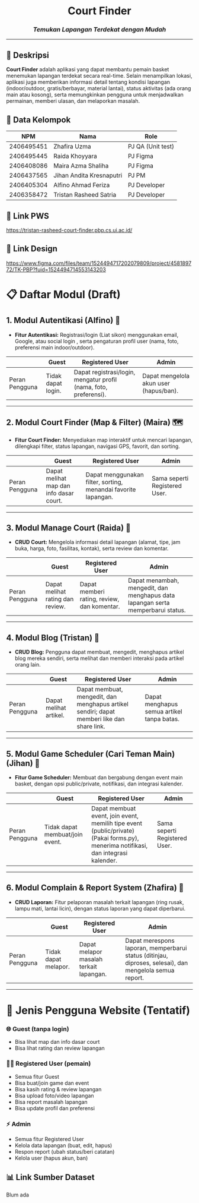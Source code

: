 <div align="center">

# Court Finder

### _Temukan Lapangan Terdekat dengan Mudah_

</div>

---

## 📝 Deskripsi

**Court Finder** adalah aplikasi yang dapat membantu pemain basket menemukan lapangan terdekat secara real-time. Selain menampilkan lokasi, aplikasi juga memberikan informasi detail tentang kondisi lapangan (indoor/outdoor, gratis/berbayar, material lantai), status aktivitas (ada orang main atau kosong), serta memungkinkan pengguna untuk menjadwalkan permainan, memberi ulasan, dan melaporkan masalah.

## 👥 Data Kelompok

| NPM        | Nama                     | Role              |
| ---------- | ------------------------ | ----------------- |
| 2406495451 | Zhafira Uzma             | PJ QA (Unit test) |
| 2406495445 | Raida Khoyyara           | PJ Figma          |
| 2406408086 | Maira Azma Shaliha       | PJ Figma          |
| 2406437565 | Jihan Andita Kresnaputri | PJ PM             |
| 2406405304 | Alfino Ahmad Feriza      | PJ Developer      |
| 2406358472 | Tristan Rasheed Satria   | PJ Developer      |

## 🔗 Link PWS

https://tristan-rasheed-court-finder.pbp.cs.ui.ac.id/

## 🎨 Link Design

https://www.figma.com/files/team/1524494717202079809/project/458189772/TK-PBP?fuid=1524494714553143203

# 📋 Daftar Modul (Draft)

## 1. Modul Autentikasi (Alfino) 🔐

- **Fitur Autentikasi:** Registrasi/login (Liat sikon) menggunakan email, Google, atau social login , serta pengaturan profil user (nama, foto, preferensi main indoor/outdoor).

|                | Guest              | Registered User                                                   | Admin                                  |
| -------------- | ------------------ | ----------------------------------------------------------------- | -------------------------------------- |
| Peran Pengguna | Tidak dapat login. | Dapat registrasi/login, mengatur profil (nama, foto, preferensi). | Dapat mengelola akun user (hapus/ban). |

---

## 2. Modul Court Finder (Map & Filter) (Maira) 🗺️

- **Fitur Court Finder:** Menyediakan map interaktif untuk mencari lapangan, dilengkapi filter, status lapangan, navigasi GPS, favorit, dan sorting.

|                | Guest                                   | Registered User                                                | Admin                         |
| -------------- | --------------------------------------- | -------------------------------------------------------------- | ----------------------------- |
| Peran Pengguna | Dapat melihat map dan info dasar court. | Dapat menggunakan filter, sorting, menandai favorite lapangan. | Sama seperti Registered User. |

---

## 3. Modul Manage Court (Raida) 📍

- **CRUD Court:** Mengelola informasi detail lapangan (alamat, tipe, jam buka, harga, foto, fasilitas, kontak), serta review dan komentar.

|                | Guest                            | Registered User                             | Admin                                                                           |
| -------------- | -------------------------------- | ------------------------------------------- | ------------------------------------------------------------------------------- |
| Peran Pengguna | Dapat melihat rating dan review. | Dapat memberi rating, review, dan komentar. | Dapat menambah, mengedit, dan menghapus data lapangan serta memperbarui status. |

---

## 4. Modul Blog (Tristan) 📒

- **CRUD Blog:** Pengguna dapat membuat, mengedit, menghapus artikel blog mereka sendiri, serta melihat dan memberi interaksi pada artikel orang lain.

|                | Guest                  | Registered User                                                                            | Admin                                      |
| -------------- | ---------------------- | ------------------------------------------------------------------------------------------ | ------------------------------------------ |
| Peran Pengguna | Dapat melihat artikel. | Dapat membuat, mengedit, dan menghapus artikel sendiri; dapat memberi like dan share link. | Dapat menghapus semua artikel tanpa batas. |

---

## 5. Modul Game Scheduler (Cari Teman Main) (Jihan) 🏀

- **Fitur Game Scheduler:** Membuat dan bergabung dengan event main basket, dengan opsi public/private, notifikasi, dan integrasi kalender.

|                | Guest                           | Registered User                                                                                                                     | Admin                         |
| -------------- | ------------------------------- | ----------------------------------------------------------------------------------------------------------------------------------- | ----------------------------- |
| Peran Pengguna | Tidak dapat membuat/join event. | Dapat membuat event, join event, memilih tipe event (public/private) (Pakai forms.py), menerima notifikasi, dan integrasi kalender. | Sama seperti Registered User. |

---

## 6. Modul Complain & Report System (Zhafira) 🚨

- **CRUD Laporan:** Fitur pelaporan masalah terkait lapangan (ring rusak, lampu mati, lantai licin), dengan status laporan yang dapat diperbarui.

|                | Guest                | Registered User                         | Admin                                                                                                  |
| -------------- | -------------------- | --------------------------------------- | ------------------------------------------------------------------------------------------------------ |
| Peran Pengguna | Tidak dapat melapor. | Dapat melapor masalah terkait lapangan. | Dapat merespons laporan, memperbarui status (ditinjau, diproses, selesai), dan mengelola semua report. |

---

# 👤 Jenis Pengguna Website (Tentatif)

### 🌐 Guest (tanpa login)

- Bisa lihat map dan info dasar court
- Bisa lihat rating dan review lapangan

### 🏃‍♂️ Registered User (pemain)

- Semua fitur Guest
- Bisa buat/join game dan event
- Bisa kasih rating & review lapangan
- Bisa upload foto/video lapangan
- Bisa report masalah lapangan
- Bisa update profil dan preferensi

### ⚡ Admin

- Semua fitur Registered User
- Kelola data lapangan (buat, edit, hapus)
- Respon report (ubah status/beri catatan)
- Kelola user (hapus akun, ban)

## 📊 Link Sumber Dataset

Blum ada
